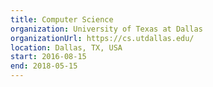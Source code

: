 ```yaml
---
title: Computer Science
organization: University of Texas at Dallas
organizationUrl: https://cs.utdallas.edu/
location: Dallas, TX, USA
start: 2016-08-15
end: 2018-05-15
---
```

